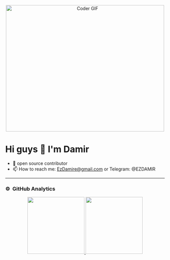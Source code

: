 <p align="center">

  <img src="https://media.giphy.com/media/SWoSkN6DxTszqIKEqv/giphy.gif" alt="Coder GIF" width="500" height="400">
  
</p>

# Hi guys 👋  I'm Damir





- 👯 open source contributor
- 📫 How to reach me: EzDamire@gmail.com or Telegram: @EZDAMIR 




----
### ⚙️ &nbsp;GitHub Analytics

<p align="center">
<a href="https://github.com/EZDAMIR">
  <img height="180em" src="https://github-readme-stats-eight-theta.vercel.app/api?username=ezdamir&show_icons=true&theme=algolia&include_all_commits=true&count_private=true"/>
  <img height="180em" src="https://github-readme-stats-eight-theta.vercel.app/api/top-langs/?username=ezdamir&layout=compact&langs_count=8&theme=algolia"/>
</a>
</p>

